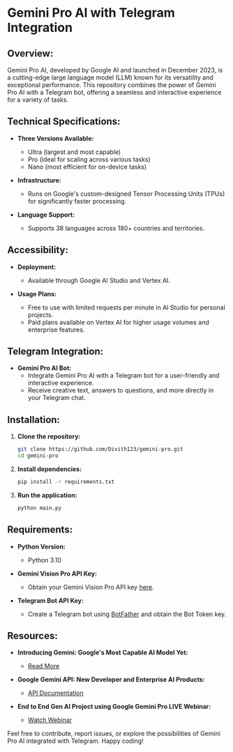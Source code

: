 
# Gemini Pro AI with Telegram Integration

## Overview:

Gemini Pro AI, developed by Google AI and launched in December 2023, is a cutting-edge large language model (LLM) known for its versatility and exceptional performance. This repository combines the power of Gemini Pro AI with a Telegram bot, offering a seamless and interactive experience for a variety of tasks.

## Technical Specifications:

- **Three Versions Available:**
  - Ultra (largest and most capable)
  - Pro (ideal for scaling across various tasks)
  - Nano (most efficient for on-device tasks)

- **Infrastructure:**
  - Runs on Google's custom-designed Tensor Processing Units (TPUs) for significantly faster processing.

- **Language Support:**
  - Supports 38 languages across 180+ countries and territories.

## Accessibility:

- **Deployment:**
  - Available through Google AI Studio and Vertex AI.

- **Usage Plans:**
  - Free to use with limited requests per minute in AI Studio for personal projects.
  - Paid plans available on Vertex AI for higher usage volumes and enterprise features.

## Telegram Integration:

- **Gemini Pro AI Bot:**
  - Integrate Gemini Pro AI with a Telegram bot for a user-friendly and interactive experience.
  - Receive creative text, answers to questions, and more directly in your Telegram chat.
 
## Installation:

1. **Clone the repository:**
    ```bash
    git clone https://github.com/Divith123/gemini-pro.git
    cd gemini-pro
    ```

2. **Install dependencies:**
    ```bash
    pip install -r requirements.txt
    ```
    
3. **Run the application:**
    ```bash
    python main.py
    ```

## Requirements:

- **Python Version:**
  - Python 3.10

- **Gemini Vision Pro API Key:**
  - Obtain your Gemini Vision Pro API key [here](https://ai.google.dev).

- **Telegram Bot API Key:**
  - Create a Telegram bot using [BotFather](https://telegram.in/BotFather) and obtain the Bot Token key.

## Resources:

- **Introducing Gemini: Google's Most Capable AI Model Yet:**
  - [Read More](https://blog.google/technology/ai/google-io-2023-keynote-sundar-pichai/)

- **Google Gemini API: New Developer and Enterprise AI Products:**
  - [API Documentation](https://cloud.google.com/vertex-ai/docs/generative-ai/model-reference/gemini)

- **End to End Gen AI Project using Google Gemini Pro LIVE Webinar:**
  - [Watch Webinar](https://m.youtube.com/watch?v=W0rNUAfqGFc)

Feel free to contribute, report issues, or explore the possibilities of Gemini Pro AI integrated with Telegram. Happy coding!
